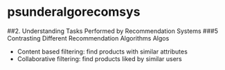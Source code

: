 # psunderalgorecomsys
##2. Understanding Tasks Performed by Recommendation Systems
###5 Contrasting Different Recommendation Algorithms
Algos
- Content based filtering: find products with similar attributes
- Collaborative filtering: find products liked by similar users
